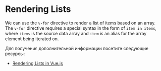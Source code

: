 # Rendering Lists

We can use the `v-for` directive to render a list of items based on an array. The `v-for` directive requires a special syntax in the form of `item in items`, where `items` is the source data array and `item` is an alias for the array element being iterated on.

Для получения дополнительной информации посетите следующие ресурсы:

- [Rendering Lists in Vue.js](https://vuejs.org/guide/essentials/list.html)
